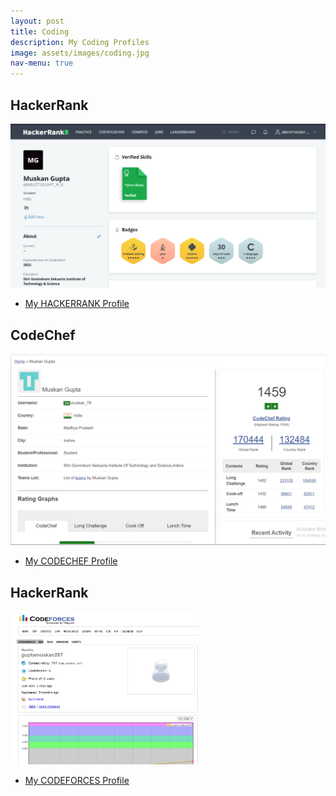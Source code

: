 ```yaml
---
layout: post
title: Coding
description: My Coding Profiles
image: assets/images/coding.jpg
nav-menu: true
---
```


<h2>HackerRank</h2>
<img src="assets/images/hackerrank.png" >
<ul class="actions">
					<li><a href="https://www.hackerrank.com/0801IT181047_M_G" target="_blank" class="button">My HACKERRANK Profile</a></li>
				</ul>


<h2>CodeChef</h2>
<img src="assets/images/codechef.png" >
<ul class="actions">
					<li><a href="https://www.codechef.com/users/muskan_78" target="_blank" class="button">My CODECHEF Profile</a></li>
				</ul>


<h2>HackerRank</h2>
<img src="assets/images/Codeforces.png" height="60%" width="60%">
<ul class="actions">
					<li><a href="https://codeforces.com/profile/guptamuskan287" target="_blank" class="button">My CODEFORCES Profile</a></li>
				</ul>